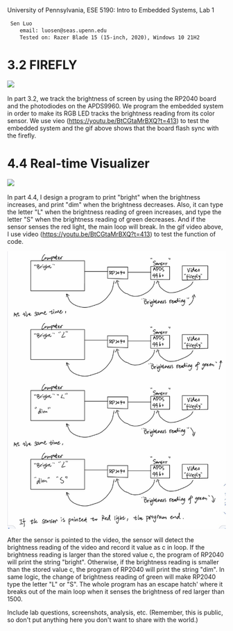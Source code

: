 University of Pennsylvania, ESE 5190: Intro to Embedded Systems, Lab 1

     Sen Luo
        email: luosen@seas.upenn.edu
        Tested on: Razer Blade 15 (15-inch, 2020), Windows 10 21H2

# 3.2 FIREFLY
![](https://github.com/SEN316/ese5190-2022-lab1-firefly/blob/main/3.2.gif)

In part 3.2, we track the brightness of screen by using the RP2040 board and the photodiodes on the APDS9960. We program the embedded system in order to make its RGB LED tracks the brightness reading from its color sensor. We use vieo (https://youtu.be/BtCGtaMrBXQ?t=413) to test the embedded system and the gif above shows that the board flash sync with the firefly. 

# 4.4 Real-time Visualizer
![](https://github.com/SEN316/ese5190-2022-lab1-firefly/blob/main/4.4.gif)

In part 4.4, I design a program to print "bright" when the brightness increases, and print "dim" when the brightness decreases. Also, it can type the letter "L" when the brightness reading of green increases, and type the letter "S" when the brightness reading of green decreases. And if the sensor senses the red light, the main loop will break. In the gif video above, I use video (https://youtu.be/BtCGtaMrBXQ?t=413) to test the function of code. 

![](https://github.com/SEN316/ese5190-2022-lab1-firefly/blob/main/4.4.jpg)

After the sensor is pointed to the video, the sensor will detect the brightness reading of the video and record it value as c in loop. If the brightness reading is larger than the stored value c, the program of RP2040 will print the string "bright". Otherwise, if the brightness reading is smaller than the stored value c, the program of RP2040 will print the string "dim". In same logic, the change of brightness reading of green will make RP2040 type the letter "L" or "S". The whole program has an 
escape hatch' where it breaks out of the main loop when it senses the brightness of red larger than 1500.

Include lab questions, screenshots, analysis, etc. (Remember, this is public, so don't put anything here you don't want to share with the world.)

